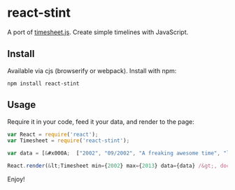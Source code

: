 # react-stint

A port of [timesheet.js](http://sbstjn.github.io/timesheet.js/).  Create simple timelines with JavaScript.

## Install

Available via cjs (browserify or webpack).  Install with npm:

```
npm install react-stint
```

## Usage

Require it in your code, feed it your data, and render to the page:

```js
var React = require('react');
var Timesheet = require('react-stint');

var data = [&#x000A;  ["2002", "09/2002", "A freaking awesome time", "lorem"],&#x000A;  ["06/2002", "09/2003", "Some great memories", "ipsum"],&#x000A;  ["2003", "Had very bad luck"],&#x000A;  ["10/2003", "2006", "At least had fun", "dolor"],&#x000A;  ["02/2005", "05/2006", "Enjoyed those times as well", "ipsum"],&#x000A;  ["07/2005", "09/2005", "Bad luck again", "default"],&#x000A;  ["10/2005", "2008", "For a long time nothing happened", "dolor"],&#x000A;  ["01/2008", "05/2009", "LOST Season #4", "lorem"],&#x000A;  ["01/2009", "05/2009", "LOST Season #4", "lorem"],&#x000A;  ["02/2010", "05/2010", "LOST Season #5", "lorem"],&#x000A;  ["09/2008", "06/2010", "FRINGE #1 &amp; #2", "ipsum"]&#x000A;]);

React.render(&lt;Timesheet min={2002} max={2013} data={data} /&gt;, document.body);</pre>
```

Enjoy!
